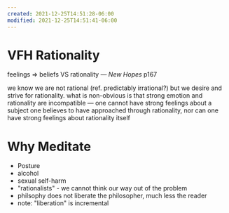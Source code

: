 ```yaml
---
created: 2021-12-25T14:51:28-06:00
modified: 2021-12-25T14:51:41-06:00
---
```


# VFH Rationality

feelings => beliefs VS rationality — _New Hopes_ p167

we know we are not rational (ref. predictably irrational?) but we desire and strive for rationality. what is non-obvious is that strong emotion and rationality are incompatible — one cannot have strong feelings about a subject one believes to have approached through rationality, nor can one have strong feelings about rationality itself

# Why Meditate

- Posture
- alcohol
- sexual self-harm
- "rationalists" - we cannot think our way out of the problem
- philsophy does not liberate the philosopher, much less the reader
- note: "liberation" is incremental

